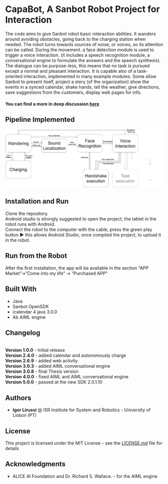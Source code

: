 # CapaBot, A Sanbot Robot Project for Interaction

The code aims to give Sanbot robot basic interaction abilities. It wanders around avoiding obstacles, going back to the charging station when needed. The robot turns towards sources of noise, or voices, so its attention can be called.
During the movement. a face detection module is used to trigger a voice interaction. (it includes a speech recognition module, a conversational engine to formulate the answers and the speech synthesis). The dialogue can be purpose-less, this means that no task is pursued except a normal and pleasant interaction. It is capable also of a task-oriented interaction, implemented in many example modules. Some allow Sanbot to present itself, project a story (of the organization) show the events in a synced calendar, shake hands, tell the weather, give directions, save suggestions from the customers, display web pages for info.

#### You can find a more in deep discussion [here](https://amslaurea.unibo.it/19120/)

## Pipeline Implemented
![Alt text](readme-images/Pipeline.jpg?raw=true "Pipeline")

## Installation and Run
Clone the repository. <br>
Android studio is strongly suggested to open the project, the tablet in the robot runs with Android. <br>
Connect the robot to the computer with the cable, press the green play button :arrow_forward: this allows Android Studio, once compiled the project, to upload it in the robot.

<!--
## Video of the Result
[![Sanbot Interaction](http://i3.ytimg.com/)](https://youtu.be/)
-->

## Run from the Robot
After the first installation, the app will be available in the section “APP Market”->”Come into my life” -> “Purchased APP”


## Built With

*   Java
*   Sanbot OpenSDK
*   icalendar 4 java 3.0.0
*   Ab AIML engine

## Changelog
<br>**Version 1.0.0** - Initial release
<br>**Version 2.4.0** - added calendar and autonomously charge
<br>**Version 2.6.9** - added web activity
<br>**Version 3.0.3** - added AIML conversational engine
<br>**Version 3.0.8** - final Thesis version
<br>**Version 4.0.0** - fixed AIML and AIML conversational engine
<br>**Version 5.0.0** - passed at the new SDK 2.0.1.10

## Authors

*   **Igor Lirussi** @ ISR Institute for System and Robotics - University of Lisbon (PT)

## License

This project is licensed under the MIT License - see the [LICENSE.md](LICENSE) file for details

## Acknowledgments
*   ALICE AI Foundation and Dr. Richard S. Wallace. - for the AIML engine
